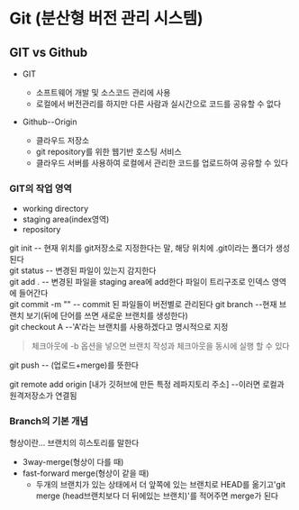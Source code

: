 # Git (분산형 버전 관리 시스템)

## GIT vs Github

* GIT
  * 소프트웨어 개발 및 소스코드 관리에 사용
  * 로컬에서 버전관리를 하지만 다른 사람과 실시간으로 코드를 공유할 수 없다
 
* Github--Origin
  * 클라우드 저장소
  * git repository를 위한 웹기반 호스팅 서비스
  * 클라우드 서버를 사용하여 로컬에서 관리한 코드를 업로드하여 공유할 수 있다

### GIT의 작업 영역

* working directory
* staging area(index영역)
* repository

git init -- 현재 위치를 git저장소로 지정한다는 말, 해당 위치에 .git이라는 폴더가 생성된다<br>
git status -- 변경된 파일이 있는지 감지한다<br>
git add . -- 변경된 파일을 staging area에 add한다 파일이 트리구조로 인덱스 영역에 들어간다<br>
git commit -m "" -- commit 된 파일들이 버전별로 관리된다
git branch --현재 브랜치 보기(뒤에 단어를 쓰면 새로운 브랜치를 생성한다)<br>
git checkout A --'A'라는 브랜치를 사용하겠다고 명시적으로 지정<br>
> 체크아웃에 -b 옵션을 넣으면 브랜치 작성과 체크아웃을 동시에 실행 할 수 있다<br>

git push -- (업로드+merge)를 뜻한다

git remote add origin [내가 깃허브에 만든 특정 레파지토리 주소] --이러면 로컬과 원격저장소가 연결됨
### Branch의 기본 개념
형상이란... 브랜치의 히스토리를 말한다
 * 3way-merge(형상이 다를 때)
 * fast-forward merge(형상이 같을 때)
   * 두개의 브랜치가 있는 상태에서 더 앞쪽에 있는 브랜치로 HEAD를 옮기고'git merge (head브랜치보다 더 뒤에있는 브랜치)'를 적어주면 merge가 된다
